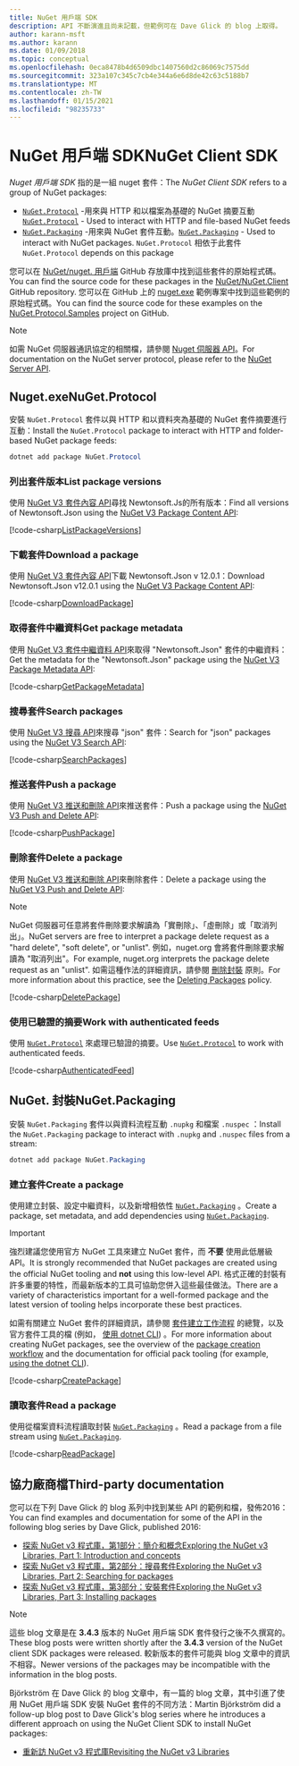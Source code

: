 ```yaml
---
title: NuGet 用戶端 SDK
description: API 不斷演進且尚未記載，但範例可在 Dave Glick 的 blog 上取得。
author: karann-msft
ms.author: karann
ms.date: 01/09/2018
ms.topic: conceptual
ms.openlocfilehash: 0eca8478b4d6509dbc1407560d2c86069c7575dd
ms.sourcegitcommit: 323a107c345c7cb4e344a6e6d8de42c63c5188b7
ms.translationtype: MT
ms.contentlocale: zh-TW
ms.lasthandoff: 01/15/2021
ms.locfileid: "98235733"
---
```

# <a name="nuget-client-sdk"></a><span data-ttu-id="46457-103">NuGet 用戶端 SDK</span><span class="sxs-lookup"><span data-stu-id="46457-103">NuGet Client SDK</span></span>

<span data-ttu-id="46457-104">*Nuget 用戶端 SDK* 指的是一組 nuget 套件：</span><span class="sxs-lookup"><span data-stu-id="46457-104">The *NuGet Client SDK* refers to a group of NuGet packages:</span></span>

* <span data-ttu-id="46457-105">[`NuGet.Protocol`](https://www.nuget.org/packages/NuGet.Protocol) -用來與 HTTP 和以檔案為基礎的 NuGet 摘要互動</span><span class="sxs-lookup"><span data-stu-id="46457-105">[`NuGet.Protocol`](https://www.nuget.org/packages/NuGet.Protocol) - Used to interact with HTTP and file-based NuGet feeds</span></span>
* <span data-ttu-id="46457-106">[`NuGet.Packaging`](https://www.nuget.org/packages/NuGet.Packaging) -用來與 NuGet 套件互動。</span><span class="sxs-lookup"><span data-stu-id="46457-106">[`NuGet.Packaging`](https://www.nuget.org/packages/NuGet.Packaging) - Used to interact with NuGet packages.</span></span> <span data-ttu-id="46457-107">`NuGet.Protocol` 相依于此套件</span><span class="sxs-lookup"><span data-stu-id="46457-107">`NuGet.Protocol` depends on this package</span></span>

<span data-ttu-id="46457-108">您可以在 [NuGet/nuget. 用戶端](https://github.com/NuGet/NuGet.Client) GitHub 存放庫中找到這些套件的原始程式碼。</span><span class="sxs-lookup"><span data-stu-id="46457-108">You can find the source code for these packages in the [NuGet/NuGet.Client](https://github.com/NuGet/NuGet.Client) GitHub repository.</span></span>
<span data-ttu-id="46457-109">您可以在 GitHub 上的 [nuget.exe](https://github.com/NuGet/Samples/tree/master/NuGetProtocolSamples) 範例專案中找到這些範例的原始程式碼。</span><span class="sxs-lookup"><span data-stu-id="46457-109">You can find the source code for these examples on the [NuGet.Protocol.Samples](https://github.com/NuGet/Samples/tree/master/NuGetProtocolSamples) project on GitHub.</span></span>

> [!Note]
> <span data-ttu-id="46457-110">如需 NuGet 伺服器通訊協定的相關檔，請參閱 [Nuget 伺服器 API](~/api/overview.md)。</span><span class="sxs-lookup"><span data-stu-id="46457-110">For documentation on the NuGet server protocol, please refer to the [NuGet Server API](~/api/overview.md).</span></span>

## <a name="nugetprotocol"></a><span data-ttu-id="46457-111">Nuget.exe</span><span class="sxs-lookup"><span data-stu-id="46457-111">NuGet.Protocol</span></span>

<span data-ttu-id="46457-112">安裝 `NuGet.Protocol` 套件以與 HTTP 和以資料夾為基礎的 NuGet 套件摘要進行互動：</span><span class="sxs-lookup"><span data-stu-id="46457-112">Install the `NuGet.Protocol` package to interact with HTTP and folder-based NuGet package feeds:</span></span>

```ps1
dotnet add package NuGet.Protocol
```

### <a name="list-package-versions"></a><span data-ttu-id="46457-113">列出套件版本</span><span class="sxs-lookup"><span data-stu-id="46457-113">List package versions</span></span>

<span data-ttu-id="46457-114">使用 [NuGet V3 套件內容 API](../api/package-base-address-resource.md#enumerate-package-versions)尋找 Newtonsoft.Js的所有版本：</span><span class="sxs-lookup"><span data-stu-id="46457-114">Find all versions of Newtonsoft.Json using the [NuGet V3 Package Content API](../api/package-base-address-resource.md#enumerate-package-versions):</span></span>

[!code-csharp[ListPackageVersions](~/../nuget-samples/NuGetProtocolSamples/Program.cs?name=ListPackageVersions)]

### <a name="download-a-package"></a><span data-ttu-id="46457-115">下載套件</span><span class="sxs-lookup"><span data-stu-id="46457-115">Download a package</span></span>

<span data-ttu-id="46457-116">使用 [NuGet V3 套件內容 API](../api/package-base-address-resource.md)下載 Newtonsoft.Json v 12.0.1：</span><span class="sxs-lookup"><span data-stu-id="46457-116">Download Newtonsoft.Json v12.0.1 using the [NuGet V3 Package Content API](../api/package-base-address-resource.md):</span></span>

[!code-csharp[DownloadPackage](~/../nuget-samples/NuGetProtocolSamples/Program.cs?name=DownloadPackage)]

### <a name="get-package-metadata"></a><span data-ttu-id="46457-117">取得套件中繼資料</span><span class="sxs-lookup"><span data-stu-id="46457-117">Get package metadata</span></span>

<span data-ttu-id="46457-118">使用 [NuGet V3 套件中繼資料 API](../api/registration-base-url-resource.md)來取得 "Newtonsoft.Json" 套件的中繼資料：</span><span class="sxs-lookup"><span data-stu-id="46457-118">Get the metadata for the "Newtonsoft.Json" package using the [NuGet V3 Package Metadata API](../api/registration-base-url-resource.md):</span></span>

[!code-csharp[GetPackageMetadata](~/../nuget-samples/NuGetProtocolSamples/Program.cs?name=GetPackageMetadata)]

### <a name="search-packages"></a><span data-ttu-id="46457-119">搜尋套件</span><span class="sxs-lookup"><span data-stu-id="46457-119">Search packages</span></span>

<span data-ttu-id="46457-120">使用 [NuGet V3 搜尋 API](../api/search-query-service-resource.md)來搜尋 "json" 套件：</span><span class="sxs-lookup"><span data-stu-id="46457-120">Search for "json" packages using the [NuGet V3 Search API](../api/search-query-service-resource.md):</span></span>

[!code-csharp[SearchPackages](~/../nuget-samples/NuGetProtocolSamples/Program.cs?name=SearchPackages)]

### <a name="push-a-package"></a><span data-ttu-id="46457-121">推送套件</span><span class="sxs-lookup"><span data-stu-id="46457-121">Push a package</span></span>

<span data-ttu-id="46457-122">使用 [NuGet V3 推送和刪除 API](../api/package-publish-resource.md)來推送套件：</span><span class="sxs-lookup"><span data-stu-id="46457-122">Push a package using the [NuGet V3 Push and Delete API](../api/package-publish-resource.md):</span></span>

[!code-csharp[PushPackage](~/../nuget-samples/NuGetProtocolSamples/Program.cs?name=PushPackage)]

### <a name="delete-a-package"></a><span data-ttu-id="46457-123">刪除套件</span><span class="sxs-lookup"><span data-stu-id="46457-123">Delete a package</span></span>

<span data-ttu-id="46457-124">使用 [NuGet V3 推送和刪除 API](../api/package-publish-resource.md)來刪除套件：</span><span class="sxs-lookup"><span data-stu-id="46457-124">Delete a package using the [NuGet V3 Push and Delete API](../api/package-publish-resource.md):</span></span>

> [!Note]
> <span data-ttu-id="46457-125">NuGet 伺服器可任意將套件刪除要求解讀為「實刪除」、「虛刪除」或「取消列出」。</span><span class="sxs-lookup"><span data-stu-id="46457-125">NuGet servers are free to interpret a package delete request as a "hard delete", "soft delete", or "unlist".</span></span>
> <span data-ttu-id="46457-126">例如，nuget.org 會將套件刪除要求解讀為 "取消列出"。</span><span class="sxs-lookup"><span data-stu-id="46457-126">For example, nuget.org interprets the package delete request as an "unlist".</span></span> <span data-ttu-id="46457-127">如需這種作法的詳細資訊，請參閱 [刪除封裝](../nuget-org/policies/deleting-packages.md) 原則。</span><span class="sxs-lookup"><span data-stu-id="46457-127">For more information about this practice, see the [Deleting Packages](../nuget-org/policies/deleting-packages.md) policy.</span></span>

[!code-csharp[DeletePackage](~/../nuget-samples/NuGetProtocolSamples/Program.cs?name=DeletePackage)]

### <a name="work-with-authenticated-feeds"></a><span data-ttu-id="46457-128">使用已驗證的摘要</span><span class="sxs-lookup"><span data-stu-id="46457-128">Work with authenticated feeds</span></span>

<span data-ttu-id="46457-129">使用 [`NuGet.Protocol`](https://www.nuget.org/packages/NuGet.Protocol) 來處理已驗證的摘要。</span><span class="sxs-lookup"><span data-stu-id="46457-129">Use [`NuGet.Protocol`](https://www.nuget.org/packages/NuGet.Protocol) to work with authenticated feeds.</span></span>

[!code-csharp[AuthenticatedFeed](~/../nuget-samples/NuGetProtocolSamples/Program.cs?name=AuthenticatedFeed)]

## <a name="nugetpackaging"></a><span data-ttu-id="46457-130">NuGet. 封裝</span><span class="sxs-lookup"><span data-stu-id="46457-130">NuGet.Packaging</span></span>

<span data-ttu-id="46457-131">安裝 `NuGet.Packaging` 套件以與資料流程互動 `.nupkg` 和檔案 `.nuspec` ：</span><span class="sxs-lookup"><span data-stu-id="46457-131">Install the `NuGet.Packaging` package to interact with `.nupkg` and `.nuspec` files from a stream:</span></span>

```ps1
dotnet add package NuGet.Packaging
```

### <a name="create-a-package"></a><span data-ttu-id="46457-132">建立套件</span><span class="sxs-lookup"><span data-stu-id="46457-132">Create a package</span></span>

<span data-ttu-id="46457-133">使用建立封裝、設定中繼資料，以及新增相依性 [`NuGet.Packaging`](https://www.nuget.org/packages/NuGet.Packaging) 。</span><span class="sxs-lookup"><span data-stu-id="46457-133">Create a package, set metadata, and add dependencies using [`NuGet.Packaging`](https://www.nuget.org/packages/NuGet.Packaging).</span></span>

> [!IMPORTANT]
> <span data-ttu-id="46457-134">強烈建議您使用官方 NuGet 工具來建立 NuGet 套件，而 **不要** 使用此低層級 API。</span><span class="sxs-lookup"><span data-stu-id="46457-134">It is strongly recommended that NuGet packages are created using the official NuGet tooling and **not** using this low-level API.</span></span> <span data-ttu-id="46457-135">格式正確的封裝有許多重要的特性，而最新版本的工具可協助您併入這些最佳做法。</span><span class="sxs-lookup"><span data-stu-id="46457-135">There are a variety of characteristics important for a well-formed package and the latest version of tooling helps incorporate these best practices.</span></span>
> 
> <span data-ttu-id="46457-136">如需有關建立 NuGet 套件的詳細資訊，請參閱 [套件建立工作流程](../create-packages/overview-and-workflow.md) 的總覽，以及官方套件工具的檔 (例如， [使用 dotnet CLI](../create-packages/creating-a-package-dotnet-cli.md)) 。</span><span class="sxs-lookup"><span data-stu-id="46457-136">For more information about creating NuGet packages, see the overview of the [package creation workflow](../create-packages/overview-and-workflow.md) and the documentation for official pack tooling (for example, [using the dotnet CLI](../create-packages/creating-a-package-dotnet-cli.md)).</span></span>

[!code-csharp[CreatePackage](~/../nuget-samples/NuGetProtocolSamples/Program.cs?name=CreatePackage)]

### <a name="read-a-package"></a><span data-ttu-id="46457-137">讀取套件</span><span class="sxs-lookup"><span data-stu-id="46457-137">Read a package</span></span>

<span data-ttu-id="46457-138">使用從檔案資料流程讀取封裝 [`NuGet.Packaging`](https://www.nuget.org/packages/NuGet.Packaging) 。</span><span class="sxs-lookup"><span data-stu-id="46457-138">Read a package from a file stream using [`NuGet.Packaging`](https://www.nuget.org/packages/NuGet.Packaging).</span></span>

[!code-csharp[ReadPackage](~/../nuget-samples/NuGetProtocolSamples/Program.cs?name=ReadPackage)]

## <a name="third-party-documentation"></a><span data-ttu-id="46457-139">協力廠商檔</span><span class="sxs-lookup"><span data-stu-id="46457-139">Third-party documentation</span></span>

<span data-ttu-id="46457-140">您可以在下列 Dave Glick 的 blog 系列中找到某些 API 的範例和檔，發佈2016：</span><span class="sxs-lookup"><span data-stu-id="46457-140">You can find examples and documentation for some of the API in the following blog series by Dave Glick, published 2016:</span></span>

- [<span data-ttu-id="46457-141">探索 NuGet v3 程式庫，第1部分：簡介和概念</span><span class="sxs-lookup"><span data-stu-id="46457-141">Exploring the NuGet v3 Libraries, Part 1: Introduction and concepts</span></span>](http://daveaglick.com/posts/exploring-the-nuget-v3-libraries-part-1)
- [<span data-ttu-id="46457-142">探索 NuGet v3 程式庫，第2部分：搜尋套件</span><span class="sxs-lookup"><span data-stu-id="46457-142">Exploring the NuGet v3 Libraries, Part 2: Searching for packages</span></span>](http://daveaglick.com/posts/exploring-the-nuget-v3-libraries-part-2)
- [<span data-ttu-id="46457-143">探索 NuGet v3 程式庫，第3部分：安裝套件</span><span class="sxs-lookup"><span data-stu-id="46457-143">Exploring the NuGet v3 Libraries, Part 3: Installing packages</span></span>](http://daveaglick.com/posts/exploring-the-nuget-v3-libraries-part-3)

> [!Note]
> <span data-ttu-id="46457-144">這些 blog 文章是在 **3.4.3** 版本的 NuGet 用戶端 SDK 套件發行之後不久撰寫的。</span><span class="sxs-lookup"><span data-stu-id="46457-144">These blog posts were written shortly after the **3.4.3** version of the NuGet client SDK packages were released.</span></span>
> <span data-ttu-id="46457-145">較新版本的套件可能與 blog 文章中的資訊不相容。</span><span class="sxs-lookup"><span data-stu-id="46457-145">Newer versions of the packages may be incompatible with the information in the blog posts.</span></span>

<span data-ttu-id="46457-146">Björkström 在 Dave Glick 的 blog 文章中，有一篇的 blog 文章，其中引進了使用 NuGet 用戶端 SDK 安裝 NuGet 套件的不同方法：</span><span class="sxs-lookup"><span data-stu-id="46457-146">Martin Björkström did a follow-up blog post to Dave Glick's blog series where he introduces a different approach on using the NuGet Client SDK to install NuGet packages:</span></span>

- [<span data-ttu-id="46457-147">重新訪 NuGet v3 程式庫</span><span class="sxs-lookup"><span data-stu-id="46457-147">Revisiting the NuGet v3 Libraries</span></span>](https://martinbjorkstrom.com/posts/2018-09-19-revisiting-nuget-client-libraries)
